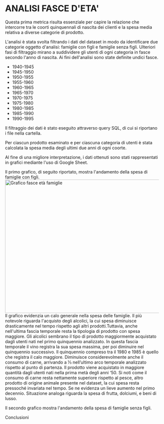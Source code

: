 <h1>ANALISI FASCE D'ETA'</h1>  

Questa prima metrica risulta essenziale per capire la relazione che intercorre tra le coorti quinquennali 
di nascita dei clienti e la spesa media relativa a diverse categorie di prodotto.

L'analisi è stata svolta filtrando i dati del dataset in modo da identificare due categorie oggetto d'analisi: famiglie con figli e famiglie senza figli. Ulteriori fasi di filtraggio mirano a suddividere gli utenti di ogni categoria in fasce secondo l'anno di nascita. Ai fini dell'analisi sono state definite undici fasce.
- 1940-1945
- 1945-1950
- 1950-1955
- 1955-1960
- 1960-1965
- 1965-1970
- 1970-1975
- 1975-1980
- 1980-1985
- 1985-1990
- 1990-1995

Il filtraggio dei dati è stato eseguito attraverso query SQL, di cui si riportano i file nella cartella.

Per ciascun prodotto esaminato e per ciascuna categoria di utenti è stata calcolata la spesa media degli ultimi due anni di ogni coorte.
<br>

Al fine di una migliore interpretazione, i dati ottenuti sono stati rappresentati in grafici mediante l'uso di Google Sheet.

Il primo grafico, di seguito riportato, mostra l'andamento della spesa di famiglie con figli.
<img width="802" height="438" alt="Grafico fasce età famiglie" src="https://github.com/user-attachments/assets/437501fb-c39f-417e-881b-b817906bae4b" />
Il grafico evidenzia un calo generale nella spesa delle famiglie. Il più notevole riguarda l'acquisto degli alcolici, la cui spesa diminuisce drasticamente nel tempo rispetto agli altri prodotti.Tuttavia, anche nell'ultima fascia temporale resta la tipologia di prodotto con spesa maggiore. Gli alcolici sembrano il tipo di prodotto maggiormente acquistato dagli utenti nati nel primo quinquennio analizzato. In questa fascia temporale il vino registra la sua spesa massima, per poi diminuire nel quinquennio successivo.  Il quinquennio compreso tra il 1980 e 1985 è quello che registra il calo maggiore. Diminuisce considerevolmente anche il consumo di carne, arrivando a ⅓ nell’ultimo arco temporale analizzato rispetto al punto di partenza. Il prodotto viene acquistato in maggiore quantità dagli utenti nati nella prima metà degli anni ‘50. Si noti come il consumo di carne resta nettamente superiore rispetto al pesce, altro prodotto di origine animale presente nel dataset, la cui spesa resta pressoché invariata nel tempo. Se ne evidenza un lieve aumento nel primo decennio. Situazione analoga riguarda la spesa di frutta, dolciumi, e beni di lusso.

Il secondo grafico mostra l'andamento della spesa di famiglie senza figli.



Conclusioni

